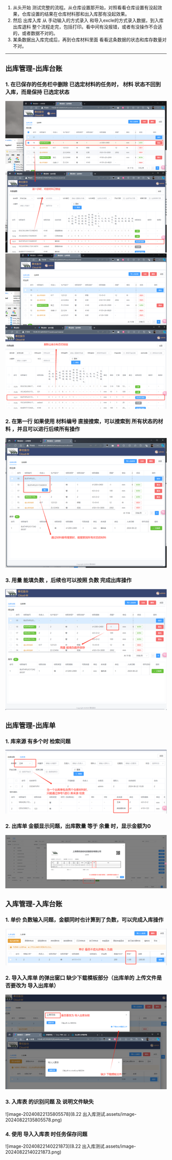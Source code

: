 1. 从头开始 测试完整的流程。从仓库设置那开始，对照看看仓库设置有没起效果，仓库设置的结果在仓库材料那和出入库那有没起效果。
2. 然后 出库入库 从 手动输入的方式录入 和导入excle的方式录入数据，到入库出库退料 整个流程走完，包括打印。看中间有没报错，或者有没操作不合适的，或者数据不对的。
3. 某条数据出入库完成后，再到仓库材料里面 看看这条数据的状态和库存数量对不对。

---

## 出库管理-出库台账

### 1. 在已保存的任务栏中**删除 已选定材料的任务**时， 材料 **状态不回到 入库**，而是保持 已选定状态

<img src="8.22 出入库测试.assets/image-20240822094954897.png" alt="image-20240822094954897" style="zoom: 67%;" />





<img src="8.22 出入库测试.assets/image-20240822095304157.png" alt="image-20240822095304157" style="zoom:67%;" />



### 2. 在**第一行** 如果使用 **材料编号 直接搜索**，可以搜索到 所有状态的材料 ，并且可以进行后续所有操作

<img src="8.22 出入库测试.assets/image-20240822101736511.png" alt="image-20240822101736511" style="zoom:67%;" />

### 3. 用量 能填负数 ，后续也可以按照 负数 完成出库操作

<img src="8.22 出入库测试.assets/image-20240822102133566.png" alt="image-20240822102133566" style="zoom:67%;" />

## 出库管理-出库单

### 1. 库来源 有多个时 检索问题

<img src="8.22 出入库测试.assets/image-20240822103134088.png" alt="image-20240822103134088" style="zoom:67%;" />

### 2. 出库单 金额显示问题，出库数量 等于 余量 时，显示金额为0

<img src="8.22 出入库测试.assets/image-20240822105253329.png" alt="image-20240822105253329" style="zoom:67%;" />

## 入库管理-入库台账

### 1. 单价 负数输入问题，金额同时也计算到了负数，可以完成入库操作

<img src="8.22 出入库测试.assets/image-20240822105446628.png" alt="image-20240822105446628" style="zoom:67%;" />

### 2. 导入入库单 的弹出窗口 缺少下载模板部分（出库单的 上传文件是否要改为 导入出库单）

<img src="8.22 出入库测试.assets/image-20240822134015600.png" alt="image-20240822134015600" style="zoom:80%;" />

### 3. 入库表 的识别问题 及 说明文件缺失

![image-20240822135805578](8.22 出入库测试.assets/image-20240822135805578.png)

### 4. 使用 导入入库表 时任务保存问题

![image-20240822140221873](8.22 出入库测试.assets/image-20240822140221873.png)